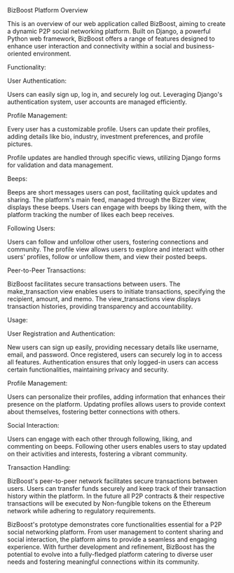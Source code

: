 BizBoost Platform Overview

This is an overview of our web application called BizBoost, aiming to create a dynamic P2P social networking platform. Built on Django, a powerful Python web framework, BizBoost offers a range of features designed to enhance user interaction and connectivity within a social and business-oriented environment.

Functionality:

User Authentication:

Users can easily sign up, log in, and securely log out.
Leveraging Django's authentication system, user accounts are managed efficiently.


Profile Management:

Every user has a customizable profile.
Users can update their profiles, adding details like bio, industry, investment preferences, and profile pictures.

Profile updates are handled through specific views, utilizing Django forms for validation and data management.


Beeps:

Beeps are short messages users can post, facilitating quick updates and sharing.
The platform's main feed, managed through the Bizzer view, displays these beeps.
Users can engage with beeps by liking them, with the platform tracking the number of likes each beep receives.


Following Users:

Users can follow and unfollow other users, fostering connections and community.
The profile view allows users to explore and interact with other users' profiles, follow or unfollow them, and view their posted beeps.


Peer-to-Peer Transactions:

BizBoost facilitates secure transactions between users.
The make_transaction view enables users to initiate transactions, specifying the recipient, amount, and memo.
The view_transactions view displays transaction histories, providing transparency and accountability.


Usage:

User Registration and Authentication:

New users can sign up easily, providing necessary details like username, email, and password.
Once registered, users can securely log in to access all features.
Authentication ensures that only logged-in users can access certain functionalities, maintaining privacy and security.


Profile Management:

Users can personalize their profiles, adding information that enhances their presence on the platform.
Updating profiles allows users to provide context about themselves, fostering better connections with others.


Social Interaction:

Users can engage with each other through following, liking, and commenting on beeps.
Following other users enables users to stay updated on their activities and interests, fostering a vibrant community.


Transaction Handling:

BizBoost's peer-to-peer network facilitates secure transactions between users.
Users can transfer funds securely and keep track of their transaction history within the platform.
In the future all P2P contracts & their respective transactions will be executed by Non-fungible tokens on the Ethereum network while adhering to regulatory requirements.


 BizBoost's prototype demonstrates core functionalities essential for a P2P social networking platform. From user management to content sharing and social interaction, the platform aims to provide a seamless and engaging experience. With further development and refinement, BizBoost has the potential to evolve into a fully-fledged platform catering to diverse user needs and fostering meaningful connections within its community.
